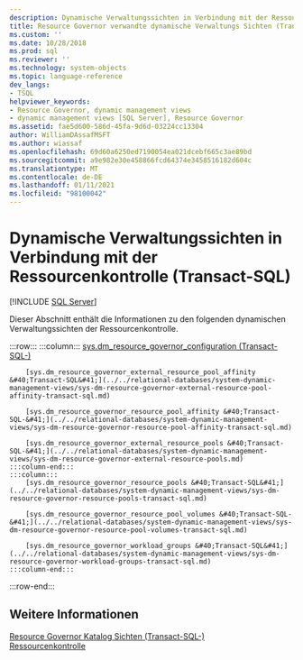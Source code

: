 ```yaml
---
description: Dynamische Verwaltungssichten in Verbindung mit der Ressourcenkontrolle (Transact-SQL)
title: Resource Governor verwandte dynamische Verwaltungs Sichten (Transact-SQL) | Microsoft-Dokumentation
ms.custom: ''
ms.date: 10/28/2018
ms.prod: sql
ms.reviewer: ''
ms.technology: system-objects
ms.topic: language-reference
dev_langs:
- TSQL
helpviewer_keywords:
- Resource Governor, dynamic management views
- dynamic management views [SQL Server], Resource Governor
ms.assetid: fae5d600-586d-45fa-9d6d-03224cc13304
author: WilliamDAssafMSFT
ms.author: wiassaf
ms.openlocfilehash: 69d60a6250ed7190054ea021dcebf665c3ae89bd
ms.sourcegitcommit: a9e982e30e458866fcd64374e3458516182d604c
ms.translationtype: MT
ms.contentlocale: de-DE
ms.lasthandoff: 01/11/2021
ms.locfileid: "98100042"
---
```

# <a name="resource-governor-related-dynamic-management-views-transact-sql"></a>Dynamische Verwaltungssichten in Verbindung mit der Ressourcenkontrolle (Transact-SQL)
[!INCLUDE [SQL Server](../../includes/applies-to-version/sqlserver.md)]

  Dieser Abschnitt enthält die Informationen zu den folgenden dynamischen Verwaltungssichten der Ressourcenkontrolle.  

:::row:::
    :::column:::
        [sys.dm_resource_governor_configuration &#40;Transact-SQL-&#41;](../../relational-databases/system-dynamic-management-views/sys-dm-resource-governor-configuration-transact-sql.md)

        [sys.dm_resource_governor_external_resource_pool_affinity &#40;Transact-SQL&#41;](../../relational-databases/system-dynamic-management-views/sys-dm-resource-governor-external-resource-pool-affinity-transact-sql.md)

        [sys.dm_resource_governor_resource_pool_affinity &#40;Transact-SQL-&#41;](../../relational-databases/system-dynamic-management-views/sys-dm-resource-governor-resource-pool-affinity-transact-sql.md)

        [sys.dm_resource_governor_external_resource_pools &#40;Transact-SQL-&#41;](../../relational-databases/system-dynamic-management-views/sys-dm-resource-governor-external-resource-pools.md)
    :::column-end:::
    :::column:::
        [sys.dm_resource_governor_resource_pools &#40;Transact-SQL&#41;](../../relational-databases/system-dynamic-management-views/sys-dm-resource-governor-resource-pools-transact-sql.md)

        [sys.dm_resource_governor_resource_pool_volumes &#40;Transact-SQL-&#41;](../../relational-databases/system-dynamic-management-views/sys-dm-resource-governor-resource-pool-volumes-transact-sql.md)

        [sys.dm_resource_governor_workload_groups &#40;Transact-SQL&#41;](../../relational-databases/system-dynamic-management-views/sys-dm-resource-governor-workload-groups-transact-sql.md)
    :::column-end:::
:::row-end:::

## <a name="see-also"></a>Weitere Informationen  
 [Resource Governor Katalog Sichten &#40;Transact-SQL-&#41;](../../relational-databases/system-catalog-views/resource-governor-catalog-views-transact-sql.md)   
 [Ressourcenkontrolle](../../relational-databases/resource-governor/resource-governor.md)  
  
  

